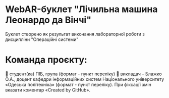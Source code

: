 # WebAR-буклет "Лічильна машина Леонардо да Вінчі"
Буклет створено як результат виконання лабораторної роботи з дисципліни "Операційні системи"
# **Команда проєкту:**
 студент(ка) ПІБ, група (формат - пункт переліку)
 викладач – Блажко О.А., доцент кафедри інформаційних систем Національного
університету «Одеська політехніка» (формат - пункт переліку).
При фіксації змін вказати коментар «Created by GitHub».
